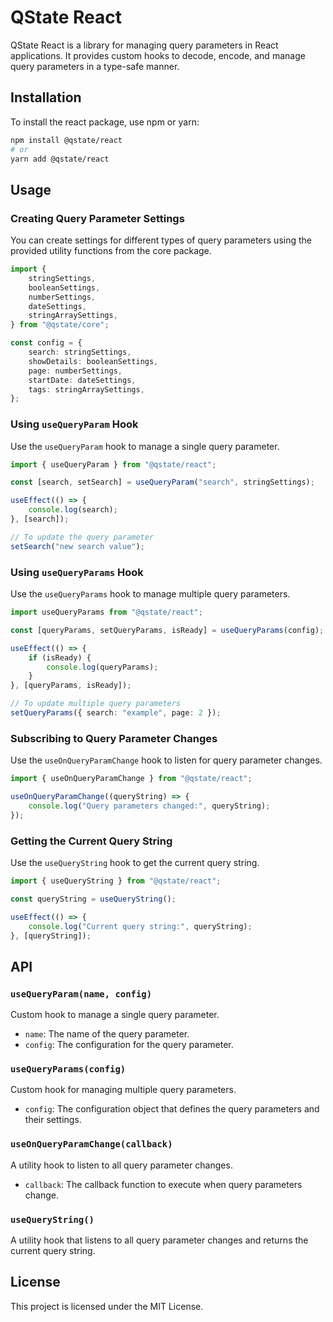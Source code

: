 # QState React

QState React is a library for managing query parameters in React applications. It provides custom hooks to decode, encode, and manage query parameters in a type-safe manner.

## Installation

To install the react package, use npm or yarn:

```bash
npm install @qstate/react
# or
yarn add @qstate/react
```

## Usage

### Creating Query Parameter Settings

You can create settings for different types of query parameters using the provided utility functions from the core package.

```typescript
import {
    stringSettings,
    booleanSettings,
    numberSettings,
    dateSettings,
    stringArraySettings,
} from "@qstate/core";

const config = {
    search: stringSettings,
    showDetails: booleanSettings,
    page: numberSettings,
    startDate: dateSettings,
    tags: stringArraySettings,
};
```

### Using `useQueryParam` Hook

Use the `useQueryParam` hook to manage a single query parameter.

```typescript
import { useQueryParam } from "@qstate/react";

const [search, setSearch] = useQueryParam("search", stringSettings);

useEffect(() => {
    console.log(search);
}, [search]);

// To update the query parameter
setSearch("new search value");
```

### Using `useQueryParams` Hook

Use the `useQueryParams` hook to manage multiple query parameters.

```typescript
import useQueryParams from "@qstate/react";

const [queryParams, setQueryParams, isReady] = useQueryParams(config);

useEffect(() => {
    if (isReady) {
        console.log(queryParams);
    }
}, [queryParams, isReady]);

// To update multiple query parameters
setQueryParams({ search: "example", page: 2 });
```

### Subscribing to Query Parameter Changes

Use the `useOnQueryParamChange` hook to listen for query parameter changes.

```typescript
import { useOnQueryParamChange } from "@qstate/react";

useOnQueryParamChange((queryString) => {
    console.log("Query parameters changed:", queryString);
});
```

### Getting the Current Query String

Use the `useQueryString` hook to get the current query string.

```typescript
import { useQueryString } from "@qstate/react";

const queryString = useQueryString();

useEffect(() => {
    console.log("Current query string:", queryString);
}, [queryString]);
```

## API

### `useQueryParam(name, config)`

Custom hook to manage a single query parameter.

- `name`: The name of the query parameter.
- `config`: The configuration for the query parameter.

### `useQueryParams(config)`

Custom hook for managing multiple query parameters.

- `config`: The configuration object that defines the query parameters and their settings.

### `useOnQueryParamChange(callback)`

A utility hook to listen to all query parameter changes.

- `callback`: The callback function to execute when query parameters change.

### `useQueryString()`

A utility hook that listens to all query parameter changes and returns the current query string.

## License

This project is licensed under the MIT License.